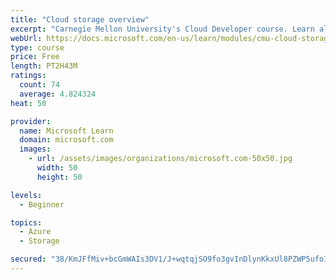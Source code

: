 ```yaml
---
title: "Cloud storage overview"
excerpt: "Carnegie Mellon University's Cloud Developer course. Learn all about data and get an overview of how it's stored, including local and distributed file systems, databases, and object storage."
webUrl: https://docs.microsoft.com/en-us/learn/modules/cmu-cloud-storage/
type: course
price: Free
length: PT2H43M
ratings:
  count: 74
  average: 4.824324
heat: 50

provider:
  name: Microsoft Learn
  domain: microsoft.com
  images:
    - url: /assets/images/organizations/microsoft.com-50x50.jpg
      width: 50
      height: 50

levels:
  - Beginner

topics:
  - Azure
  - Storage

secured: "38/KmJFfMiv+bcGmWAIs3DV1/J+wqtqjSO9fo3gvInDlynKkxUl8PZWP5ufoIBc8HhqzpHW3a90NEYEEWOkIK3VmoK+/+4eSNitjQvJfBs653DUUjp2AYBXhLCfxvk8Ty0IPNNTNwSdigcK1JTUdcqe3J6UYk+btElfX9AUDXjG0twnRwc0ggFwxIx8gsVBisbc1AQEyaQ0Qit2N5LQJsKwUesHV5QHmKPuKr0p8bf4QflBXzZiHhu2h8aOXM0HlJxVYv3PGZJW4dlbqNKY+EweoPaJkyVkvY0AboijMwDTdGwSsLjJFOW4LEU4B3fcMuT1KjUYWKhlRz+yoyw4l8z/kpwCm+drR1GlBRh2F1Rhx3USNFgHvWfgaWrPHdEQ/x6+3io0mLSYPuAhxLimbTzgnmY4aCU5cIydTJtCb/bw=;/epIErYCBWx9fCHHOicM7g=="
---
```


